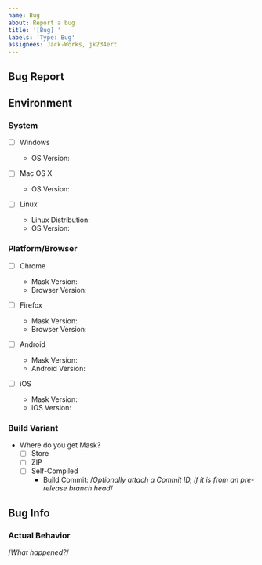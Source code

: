 ```yaml
---
name: Bug
about: Report a bug
title: '[Bug] '
labels: 'Type: Bug'
assignees: Jack-Works, jk234ert
---
```


## Bug Report

## Environment

### System

- [ ] Windows

  - OS Version:

- [ ] Mac OS X

  - OS Version:

- [ ] Linux

  - Linux Distribution:
  - OS Version:

### Platform/Browser

- [ ] Chrome

  - Mask Version:
  - Browser Version:

- [ ] Firefox

  - Mask Version:
  - Browser Version:

- [ ] Android

  - Mask Version:
  - Android Version:

- [ ] iOS
  - Mask Version:
  - iOS Version:

### Build Variant

- Where do you get Mask?
  - [ ] Store
  - [ ] ZIP
  - [ ] Self-Compiled
    - Build Commit: /_Optionally attach a Commit ID, if it is from an pre-release branch head_/

## Bug Info

### Actual Behavior

/_What happened?_/
